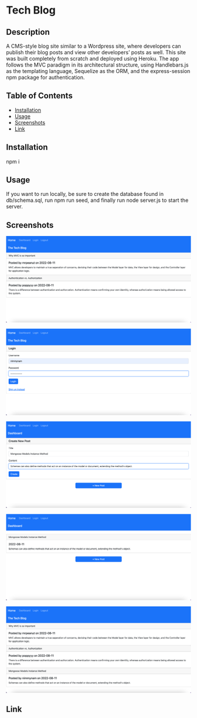 # Tech Blog
   
  ## Description
  A CMS-style blog site similar to a Wordpress site, where developers can publish their blog posts and view other developers’ posts as well. This site was built completely from scratch and deployed using Heroku. The app follows the MVC paradigm in its architectural structure, using Handlebars.js as the templating language, Sequelize as the ORM, and the express-session npm package for authentication.

  ## Table of Contents
  - [Installation](#installation)
  - [Usage](#usage)
  - [Screenshots](#screenshots)
   - [Link](#link)
  ## Installation
  npm i
  ## Usage
  If you want to run locally, be sure to create the database found in db/schema.sql, run npm run seed, and finally run node server.js to start the server.
  ## Screenshots
  ![Homepage](./Assets/Screen%20Shot%202022-08-11%20at%209.44.34%20PM.png)

  ![login](./Assets/Screen%20Shot%202022-08-11%20at%209.44.59%20PM.png)

  ![Dashboard](./Assets/Screen%20Shot%202022-08-11%20at%209.47.47%20PM.png)

  ![New Dashboard](./Assets/Screen%20Shot%202022-08-11%20at%209.47.53%20PM.png)

![New Homepage](./Assets/Screen%20Shot%202022-08-11%20at%209.48.04%20PM.png)

## Link

